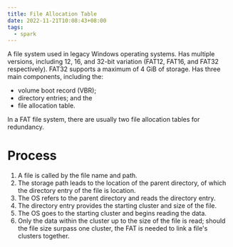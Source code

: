 ```yaml
---
title: File Allocation Table
date: 2022-11-21T10:08:43+08:00
tags:
  - spark
---
```


A file system used in legacy Windows operating systems. Has multiple versions, including 12, 16, and 32-bit variation (FAT12, FAT16, and FAT32 respectively). FAT32 supports a maximum of 4 GiB of storage. Has three main components, including the:
- volume boot record (VBR);
- directory entries; and the
- file allocation table.

In a FAT file system, there are usually two file allocation tables for redundancy.

# Process

1. A file is called by the file name and path.
2. The storage path leads to the location of the parent directory, of which the directory entry of the file is location.
3. The OS refers to the parent directory and reads the directory entry.
4. The directory entry provides the starting cluster and size of the file.
5. The OS goes to the starting cluster and begins reading the data.
6. Only the data within the cluster up to the size of the file is read; should the file size surpass one cluster, the FAT is needed to link a file's clusters together.
